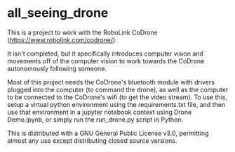 # all_seeing_drone
This is a project to work with the RoboLink CoDrone (https://www.robolink.com/codrone/). 

It isn't completed, but it specifically introduces computer vision and movements off of the computer vision to work towards the CoDrone autonomously following someone.

Most of this project needs the CoDrone's bluetooth module with drivers plugged into the computer (to command the drone), as well as the computer to be connected to the CoDrone's wifi (to get the video stream). To use this, setup a virtual python environment using the requirements.txt file, and then use that environment in a jupyter notebook context using Drone Demo.ipynb, or simply run the run_drone.py script in Python.

This is distributed with a GNU General Public License v3.0, permitting almost any use except distributing closed source versions.